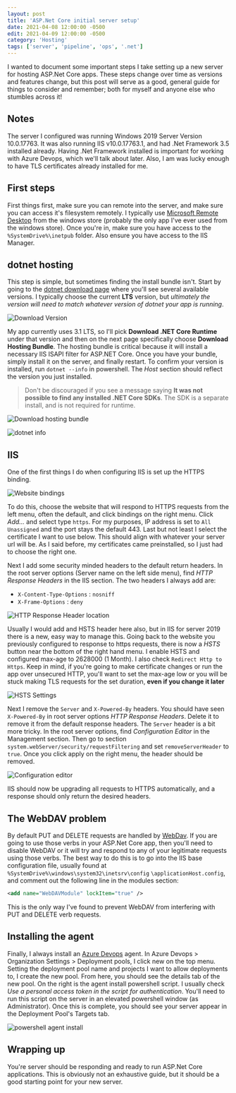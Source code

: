 ```yaml
---
layout: post
title: 'ASP.Net Core initial server setup'
date: 2021-04-08 12:00:00 -0500
edit: 2021-04-09 12:00:00 -0500
category: 'Hosting'
tags: ['server', 'pipeline', 'ops', '.net']
---
```


I wanted to document some important steps I take setting up a new server for hosting ASP.Net Core apps. These steps change over time as versions and features change, but this post will serve as a good, general guide for things to consider and remember; both for myself and anyone else who stumbles across it!

<!--more-->

## Notes

The server I configured was running Windows 2019 Server Version 10.0.17763. It was also running IIS v10.0.17763.1, and had .Net Framework 3.5 installed already. Having .Net Framework installed is important for working with Azure Devops, which we'll talk about later. Also, I am was lucky enough to have TLS certificates already installed for me.

## First steps

First things first, make sure you can remote into the server, and make sure you can access it's filesystem remotely. I typically use [Microsoft Remote Desktop](https://www.microsoft.com/en-us/p/microsoft-remote-desktop/9wzdncrfj3ps) from the windows store (probably the only app I've ever used from the windows store). Once you're in, make sure you have access to the `%SystemDrive%\inetpub` folder. Also ensure you have access to the IIS Manager.

## dotnet hosting

This step is simple, but sometimes finding the install bundle isn't. Start by going to the [dotnet download page](https://dotnet.microsoft.com/download) where you'll see several available versions. I typically choose the current **LTS** version, but _ultimately the version will need to match whatever version of dotnet your app is running_.

![Download Version](/assets/img/asp-net-core-server-setup/download-modal.png)

My app currently uses 3.1 LTS, so I'll pick **Download .NET Core Runtime** under that version and then on the next page specifically choose **Download Hosting Bundle**. The hosting bundle is critical because it will install a necessary IIS ISAPI filter for ASP.NET Core. Once you have your bundle, simply install it on the server, and finally restart. To confirm your version is installed, run `dotnet --info` in powershell. The _Host_ section should reflect the version you just installed.

> Don't be discouraged if you see a message saying **It was not possible to find any installed .NET Core SDKs**. The SDK is a separate install, and is not required for runtime.

![Download hosting bundle](/assets/img/asp-net-core-server-setup/download-hosting-bundle.png)

![dotnet info](/assets/img/asp-net-core-server-setup/dotnet-info.png)

## IIS

One of the first things I do when configuring IIS is set up the HTTPS binding.

![Website bindings](/assets/img/asp-net-core-server-setup/website-bindings.png)

To do this, choose the website that will respond to HTTPS requests from the left menu, often the default, and click bindings on the right menu. Click _Add..._ and select type `https`. For my purposes, IP address is set to `All Unassigned` and the port stays the default 443. Last but not least I select the certificate I want to use below. This should align with whatever your server url will be. As I said before, my certificates came preinstalled, so I just had to choose the right one.

Next I add some security minded headers to the default return headers. In the root server options (Server name on the left side menu), find _HTTP Response Headers_ in the IIS section. The two headers I always add are:

- `X-Content-Type-Options` : `nosniff`
- `X-Frame-Options` : `deny`

![HTTP Response Header location](/assets/img/asp-net-core-server-setup/header-location.png)

Usually I would add and HSTS header here also, but in IIS for server 2019 there is a new, easy way to manage this. Going back to the website you previously configured to response to https requests, there is now a _HSTS_ button near the bottom of the right hand menu. I enable HSTS and configured max-age to 2628000 (1 Month). I also check `Redirect Http to Https`. Keep in mind, if you're going to make certificate changes or run the app over unsecured HTTP, you'll want to set the max-age low or you will be stuck making TLS requests for the set duration, **even if you change it later**

![HSTS Settings](/assets/img/asp-net-core-server-setup/hsts-settings.png)

Next I remove the `Server` and `X-Powered-By` headers. You should have seen `X-Powered-By` in root server options _HTTP Response Headers_. Delete it to remove it from the default response headers. The `Server` header is a bit more tricky. In the root server options, find _Configuration Editor_ in the Management section. Then go to section `system.webServer/security/requestFiltering` and set `removeServerHeader` to `true`. Once you click apply on the right menu, the header should be removed.

![Configuration editor](/assets/img/asp-net-core-server-setup/configuration-editor.png)

IIS should now be upgrading all requests to HTTPS automatically, and a response should only return the desired headers.

## The WebDAV problem

By default PUT and DELETE requests are handled by [WebDav](https://en.wikipedia.org/wiki/WebDAV). If you are going to use those verbs in your ASP.Net Core app, then you'll need to disable WebDAV or it will try and respond to any of your legitimate requests using those verbs. The best way to do this is to go into the IIS base configuration file, usually found at `%SystemDrive%\windows\system32\inetsrv\config` `\applicationHost.config`, and comment out the following line in the modules section:

```xml
<add name="WebDAVModule" lockItem="true" />
```

This is the only way I've found to prevent WebDAV from interfering with PUT and DELETE verb requests.

## Installing the agent

Finally, I always install an [Azure Devops](https://azure.microsoft.com/en-us/services/devops/) agent. In Azure Devops > Organization Settings > Deployment pools, I click new on the top menu. Setting the deployment pool name and projects I want to allow deployments to, I create the new pool. From here, you should see the details tab of the new pool. On the right is the agent install powershell script. I usually check _Use a personal access token in the script for authentication_. You'll need to run this script on the server in an elevated powershell window (as Administrator). Once this is complete, you should see your server appear in the Deployment Pool's Targets tab.

![powershell agent install](/assets/img/asp-net-core-server-setup/powershell-agent-install.png)

## Wrapping up

You're server should be responding and ready to run ASP.Net Core applications. This is obviously not an exhaustive guide, but it should be a good starting point for your new server.
